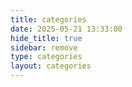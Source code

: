 ```yaml
---
title: categories
date: 2025-05-21 13:33:00
hide_title: true
sidebar: remove
type: categories
layout: categories
---
```

